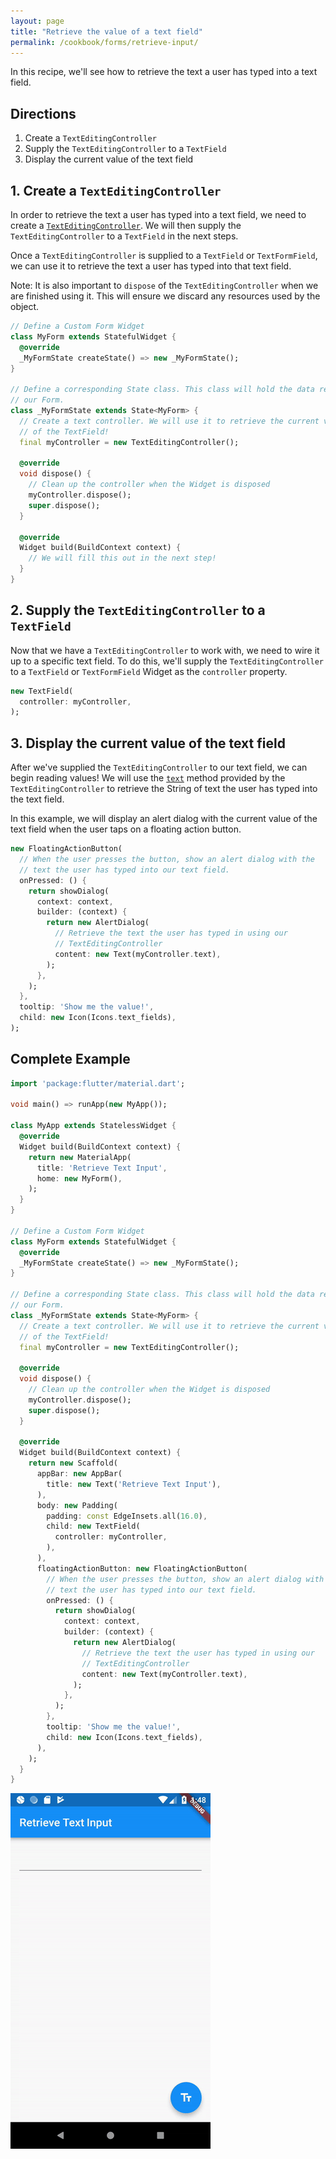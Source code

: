 ```yaml
---
layout: page
title: "Retrieve the value of a text field"
permalink: /cookbook/forms/retrieve-input/
---
```


In this recipe, we'll see how to retrieve the text a user has typed into a text 
field.

## Directions

  1. Create a `TextEditingController`
  2. Supply the `TextEditingController` to a `TextField`
  3. Display the current value of the text field

## 1. Create a `TextEditingController`

In order to retrieve the text a user has typed into a text field, we need to 
create a  [`TextEditingController`](https://docs.flutter.io/flutter/widgets/TextEditingController-class.html).
We will then supply the `TextEditingController` to a `TextField` in the next 
steps.

Once a `TextEditingController` is supplied to a `TextField` or `TextFormField`,
we can use it to retrieve the text a user has typed into that text field.

Note: It is also important to `dispose` of the `TextEditingController` when we 
are finished using it. This will ensure we discard any resources used by the 
object.

<!-- skip -->
```dart
// Define a Custom Form Widget
class MyForm extends StatefulWidget {
  @override
  _MyFormState createState() => new _MyFormState();
}

// Define a corresponding State class. This class will hold the data related to
// our Form.
class _MyFormState extends State<MyForm> {
  // Create a text controller. We will use it to retrieve the current value
  // of the TextField!
  final myController = new TextEditingController();

  @override
  void dispose() {
    // Clean up the controller when the Widget is disposed
    myController.dispose();
    super.dispose();
  }

  @override
  Widget build(BuildContext context) {
    // We will fill this out in the next step!
  }
}
```

## 2. Supply the `TextEditingController` to a `TextField`

Now that we have a `TextEditingController` to work with, we need to wire it up
to a specific text field. To do this, we'll supply the `TextEditingController` 
to a `TextField` or `TextFormField` Widget as the `controller` property.

<!-- skip -->
```dart
new TextField(
  controller: myController,
);
```

## 3. Display the current value of the text field

After we've supplied the `TextEditingController` to our text field, we can begin
reading values! We will use the [`text`](https://docs.flutter.io/flutter/widgets/TextEditingController/text.html) 
method provided by the `TextEditingController` to retrieve the String of text 
the user has typed into the text field.

In this example, we will display an alert dialog with the current value of
the text field when the user taps on a floating action button.  

<!-- skip -->
```dart
new FloatingActionButton(
  // When the user presses the button, show an alert dialog with the 
  // text the user has typed into our text field.
  onPressed: () {
    return showDialog(
      context: context,
      builder: (context) {
        return new AlertDialog(
          // Retrieve the text the user has typed in using our
          // TextEditingController
          content: new Text(myController.text),
        );
      },
    );
  },
  tooltip: 'Show me the value!',
  child: new Icon(Icons.text_fields),
);
```

## Complete Example

```dart
import 'package:flutter/material.dart';

void main() => runApp(new MyApp());

class MyApp extends StatelessWidget {
  @override
  Widget build(BuildContext context) {
    return new MaterialApp(
      title: 'Retrieve Text Input',
      home: new MyForm(),
    );
  }
}

// Define a Custom Form Widget
class MyForm extends StatefulWidget {
  @override
  _MyFormState createState() => new _MyFormState();
}

// Define a corresponding State class. This class will hold the data related to
// our Form.
class _MyFormState extends State<MyForm> {
  // Create a text controller. We will use it to retrieve the current value
  // of the TextField!
  final myController = new TextEditingController();

  @override
  void dispose() {
    // Clean up the controller when the Widget is disposed
    myController.dispose();
    super.dispose();
  }

  @override
  Widget build(BuildContext context) {
    return new Scaffold(
      appBar: new AppBar(
        title: new Text('Retrieve Text Input'),
      ),
      body: new Padding(
        padding: const EdgeInsets.all(16.0),
        child: new TextField(
          controller: myController,
        ),
      ),
      floatingActionButton: new FloatingActionButton(
        // When the user presses the button, show an alert dialog with the
        // text the user has typed into our text field.
        onPressed: () {
          return showDialog(
            context: context,
            builder: (context) {
              return new AlertDialog(
                // Retrieve the text the user has typed in using our
                // TextEditingController
                content: new Text(myController.text),
              );
            },
          );
        },
        tooltip: 'Show me the value!',
        child: new Icon(Icons.text_fields),
      ),
    );
  }
}
```

![Retrieve Text Input Demo](/images/cookbook/retrieve-input.gif)
